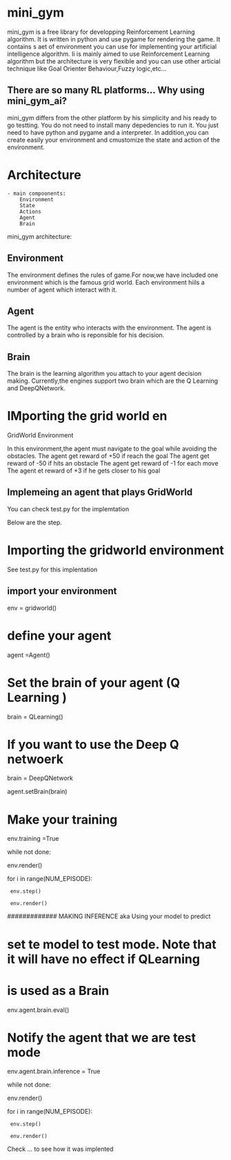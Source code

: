 # mini_gym

mini_gym is a free library for developping Reinforcement Learning algorithm. 
It is written in python and use pygame for rendering the game.
It contains s aet of environment you can use for implementing your artificial intelligence algorithm.
Ii is mainly aimed to use Reinforcement Learning algorithm but the architecture is very flexible and
you can use other articial technique like Goal Orienter Behaviour,Fuzzy logic,etc...

##  There are so many RL platforms... Why using mini_gym_ai?

mini_gym differs from the other platform by his simplicity and his ready to go testting.
You do not need to install many depedencies to run it. You just need to have python and pygame and a interpreter.
In addition,you can create easily your environment and cmustomize the state and action of the environment.


# Architecture

    - main compoonents:
        Environment
        State
        Actions
        Agent
        Brain


mini_gym architecture:

## Environment

The environment defines the rules of game.For now,we have included one environment which is the famous grid world.
Each environment hiils a number of agent which interact with it.

## Agent
The agent is the entity who interacts with the environment. The agent is controlled by a brain who is reponsible for his decision.

## Brain
The brain is the learning algorithm you attach to your agent decision making.
Currently,the engines support two brain which are the Q Learning and DeepQNetwork.


# IMporting the grid world en

GridWorld Environment

In this environment,the agent must navigate to the goal while avoiding the obstacles.
The agent get reward of +50 if reach the goal
The agent get reward of -50 if hits an obstacle
The agent get reward of -1 for each move
The agent et reward of +3 if he gets closer to his goal


## Implemeing an agent that plays GridWorld
You can check test.py for the implemtation

Below are the step.


# Importing the gridworld environment #
See test.py for this implentation


## import your environment
env = gridworld()

# define your agent
agent =Agent()

# Set the brain of your agent (Q Learning )

brain  = QLearning()

# If you want to use the Deep Q netwoerk
brain = DeepQNetwork

agent.setBrain(brain)

# Make your training
env.training =True

while not done:
   
  env.render()

  for i in range(NUM_EPISODE):
     
     env.step()
     
     env.render()
     
     
  ############# MAKING INFERENCE aka Using your model to predict
  
  # set te model to test mode. Note that it will have no effect if QLearning
  # is used as a Brain
  env.agent.brain.eval()
  
  
  # Notify the agent that we are test mode
  env.agent.brain.inference = True
  

while not done:
   
  env.render()

  for i in range(NUM_EPISODE):
     
     env.step()
     
     env.render()
  


Check ... to see how it was implented
